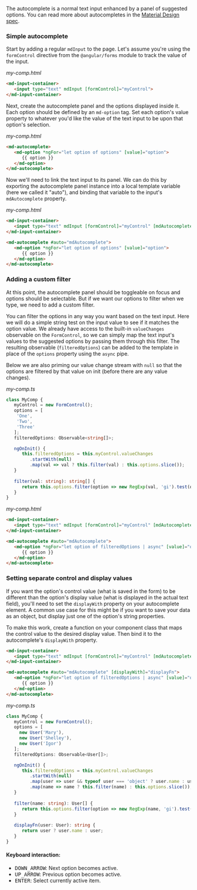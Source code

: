 
The autocomplete is a normal text input enhanced by a panel of suggested options. You can read more about 
autocompletes in the [Material Design spec](https://material.io/guidelines/components/text-fields.html#text-fields-auto-complete-text-field).

### Simple autocomplete

Start by adding a regular `mdInput` to the page. Let's assume you're using the `formControl` directive from the 
`@angular/forms` module to track the value of the input.

*my-comp.html*
```html
<md-input-container>
   <input type="text" mdInput [formControl]="myControl">
</md-input-container>
```

Next, create the autocomplete panel and the options displayed inside it. Each option should be defined by an 
`md-option` tag. Set each option's value property to whatever you'd like the value of the text input to be 
upon that option's selection.
 
*my-comp.html*
```html
<md-autocomplete>
   <md-option *ngFor="let option of options" [value]="option">
      {{ option }}
   </md-option>
</md-autocomplete>
```

Now we'll need to link the text input to its panel. We can do this by exporting the autocomplete panel instance into a 
local template variable (here we called it "auto"), and binding that variable to the input's `mdAutocomplete` property.

*my-comp.html*
```html
<md-input-container>
   <input type="text" mdInput [formControl]="myControl" [mdAutocomplete]="auto">
</md-input-container>

<md-autocomplete #auto="mdAutocomplete">
   <md-option *ngFor="let option of options" [value]="option">
      {{ option }}
   </md-option>
</md-autocomplete>
```

### Adding a custom filter

At this point, the autocomplete panel should be toggleable on focus and options should be selectable. But if we want 
our options to filter when we type, we need to add a custom filter. 

You can filter the options in any way you want based on the text input. Here we will do a simple string test on the 
input value to see if it matches the option value. We already have access to the built-in `valueChanges` observable on 
the `FormControl`, so we can simply map the text input's values to the suggested options by passing them through this 
filter. The resulting observable (`filteredOptions`) can be added to the template in place of the `options` property 
using the `async` pipe.

Below we are also priming our value change stream with `null` so that the options are filtered by that value on init 
(before there are any value changes).

*my-comp.ts*
```ts
class MyComp {
   myControl = new FormControl();
   options = [
    'One',
    'Two',
    'Three'
   ];
   filteredOptions: Observable<string[]>;

   ngOnInit() {
      this.filteredOptions = this.myControl.valueChanges
         .startWith(null)
         .map(val => val ? this.filter(val) : this.options.slice());
   }
   
   filter(val: string): string[] {
      return this.options.filter(option => new RegExp(val, 'gi').test(option)); 
   }
}
```

*my-comp.html*
```html
<md-input-container>
   <input type="text" mdInput [formControl]="myControl" [mdAutocomplete]="auto">
</md-input-container>

<md-autocomplete #auto="mdAutocomplete">
   <md-option *ngFor="let option of filteredOptions | async" [value]="option">
      {{ option }}
   </md-option>
</md-autocomplete>
```

### Setting separate control and display values

If you want the option's control value (what is saved in the form) to be different than the option's display value 
(what is displayed in the actual text field), you'll need to set the `displayWith` property on your autocomplete 
element. A common use case for this might be if you want to save your data as an object, but display just one of 
the option's string properties.

To make this work, create a function on your component class that maps the control value to the desired display value. 
Then bind it to the autocomplete's `displayWith` property. 

```html
<md-input-container>
   <input type="text" mdInput [formControl]="myControl" [mdAutocomplete]="auto">
</md-input-container>

<md-autocomplete #auto="mdAutocomplete" [displayWith]="displayFn">
   <md-option *ngFor="let option of filteredOptions | async" [value]="option">
      {{ option }}
   </md-option>
</md-autocomplete>
```

*my-comp.ts*
```ts
class MyComp {
   myControl = new FormControl();
   options = [
     new User('Mary'),
     new User('Shelley'),
     new User('Igor')
   ];
   filteredOptions: Observable<User[]>;

   ngOnInit() { 
      this.filteredOptions = this.myControl.valueChanges
         .startWith(null)
         .map(user => user && typeof user === 'object' ? user.name : user)
         .map(name => name ? this.filter(name) : this.options.slice());
   }
   
   filter(name: string): User[] {
      return this.options.filter(option => new RegExp(name, 'gi').test(option)); 
   }
   
   displayFn(user: User): string {
      return user ? user.name : user;
   }
}
```


#### Keyboard interaction:
- <kbd>DOWN_ARROW</kbd>: Next option becomes active.
- <kbd>UP_ARROW</kbd>: Previous option becomes active.
- <kbd>ENTER</kbd>: Select currently active item.
